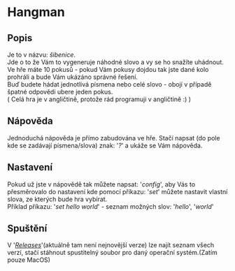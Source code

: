 # Hangman
## Popis
Je to v názvu: _šibenice_. <br>
Jde o to že Vám to vygeneruje náhodné slovo a vy se ho snažíte uhádnout.<br>
Ve hře máte 10 pokusů - pokud Vám pokusy dojdou tak jste dané kolo prohráli a bude Vám ukázáno správné řešení.<br>
Buď budete hádat jednotlivá písmena nebo celé slovo - obojí v případě špatné odpovědi ubere jeden pokus.<br>
( Celá hra je v angličtině, protože rád programuji v angličtině :) )<br>

## Nápověda
Jednoduchá nápověda je přímo zabudována ve hře. Stačí napsat (do pole kde se zadávají písmena/slova) znak: '_?_' a ukáže se Vám nápověda.<br>

## Nastavení
Pokud už jste v nápovědě tak můžete napsat: '_config_', aby Vás to přesměrovalo do nastavení kde pomocí příkazu: '_set_' můžete nastavit vlastní slova, ze kterých bude hra vybírat.<br>
Příklad příkazu: '_set hello world_' - seznam možných slov: '_hello_', '_world_'<br>

## Spuštění
V '_[Releases](https://github.com/Adisol07/Hangman/releases)_'(aktuálně tam není nejnovější verze) lze najít seznam všech verzí, stačí stáhnout spustitelný soubor pro daný operační systém.(Zatím pouze MacOS)<br>
